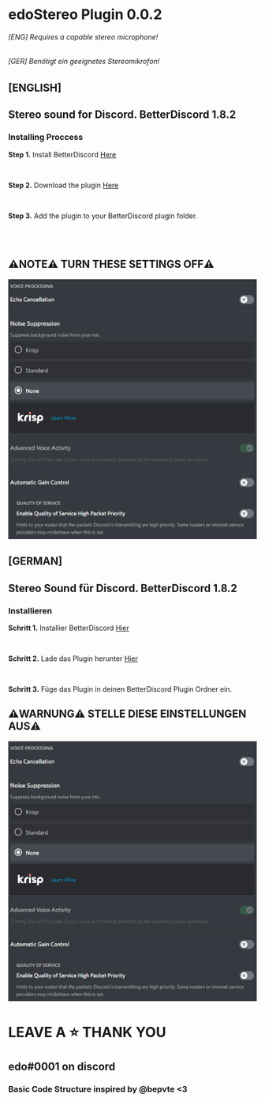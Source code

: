 # edoStereo Plugin 0.0.2
###### [ENG] Requires a capable stereo microphone! 
###### [GER] Benötigt ein geeignetes Stereomikrofon!
## [ENGLISH]

## Stereo sound for Discord. BetterDiscord 1.8.2

### Installing Proccess

**Step 1.** Install BetterDiscord [Here](https://betterdiscord.app/)

<br>

**Step 2.** Download the plugin [Here](https://downgit.github.io/#/home?url=https://github.com/edoderg/edoStereo)

<br>

**Step 3.** Add the plugin to your BetterDiscord plugin folder.

<br>
<br>

## ⚠️NOTE⚠️ TURN THESE SETTINGS OFF⚠️

![Screenshot](note.png)

## [GERMAN]

## Stereo Sound für Discord. BetterDiscord 1.8.2

### Installieren

**Schritt 1.** Installier BetterDiscord [Hier](https://betterdiscord.app/)

<br>

**Schritt 2.** Lade das Plugin herunter [Hier](https://downgit.github.io/#/home?url=https://github.com/edoderg/edoStereo)

<br>

**Schritt 3.** Füge das Plugin in deinen BetterDiscord Plugin Ordner ein.

## ⚠️WARNUNG⚠️ STELLE DIESE EINSTELLUNGEN AUS⚠️

![Screenshot](note.png)

# LEAVE A ⭐ THANK YOU

## edo#0001 on discord

### Basic Code Structure inspired by @bepvte <3
